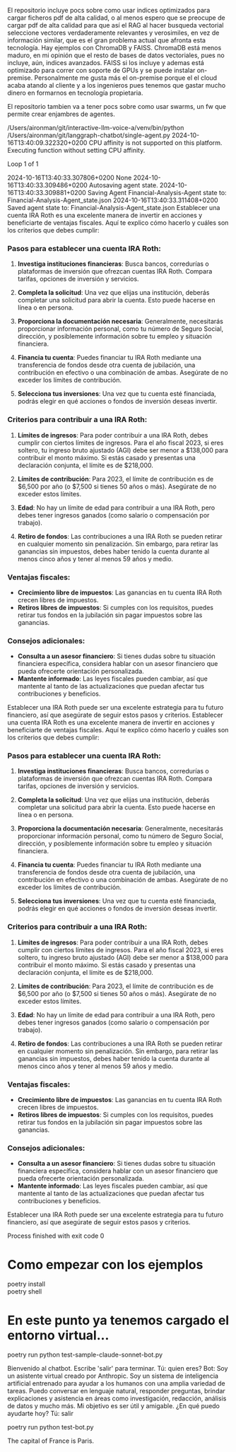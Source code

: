 El repositorio incluye pocs sobre como usar indices optimizados para cargar ficheros pdf de alta calidad, o al menos espero que se preocupe de cargar pdf de alta calidad para que así el RAG al hacer busqueda vectorial seleccione vectores verdaderamente relevantes y verosimiles, en vez de información similar, que es el gran problema actual que afronta esta tecnología. Hay ejemplos con ChromaDB y FAISS. ChromaDB está menos maduro, en mi opinión que el resto de bases de datos vectoriales, pues no incluye, aún, indices avanzados. FAISS si los incluye y ademas está optimizado para correr con soporte de GPUs y se puede instalar on-premise. Personalmente me gusta más el on-premise porque el el cloud acaba atando al cliente y a los ingenieros pues tenemos que gastar mucho dinero en formarnos en tecnología propietaria.

El repositorio tambien va a tener pocs sobre como usar swarms, un fw que permite crear enjambres de agentes.

/Users/aironman/git/interactive-llm-voice-a/venv/bin/python /Users/aironman/git/langgraph-chatbot/single-agent.py 
2024-10-16T13:40:09.322320+0200 CPU affinity is not supported on this platform. Executing function without setting CPU affinity.

Loop 1 of 1




2024-10-16T13:40:33.307806+0200 None
2024-10-16T13:40:33.309486+0200 Autosaving agent state.
2024-10-16T13:40:33.309881+0200 Saving Agent Financial-Analysis-Agent state to: Financial-Analysis-Agent_state.json
2024-10-16T13:40:33.311408+0200 Saved agent state to: Financial-Analysis-Agent_state.json
Establecer una cuenta IRA Roth es una excelente manera de invertir en acciones y beneficiarte de ventajas fiscales. Aquí te explico cómo hacerlo y cuáles son los criterios que debes cumplir:

### Pasos para establecer una cuenta IRA Roth:

1. **Investiga instituciones financieras**: Busca bancos, corredurías o plataformas de inversión que ofrezcan cuentas IRA Roth. Compara tarifas, opciones de inversión y servicios.

2. **Completa la solicitud**: Una vez que elijas una institución, deberás completar una solicitud para abrir la cuenta. Esto puede hacerse en línea o en persona.

3. **Proporciona la documentación necesaria**: Generalmente, necesitarás proporcionar información personal, como tu número de Seguro Social, dirección, y posiblemente información sobre tu empleo y situación financiera.

4. **Financia tu cuenta**: Puedes financiar tu IRA Roth mediante una transferencia de fondos desde otra cuenta de jubilación, una contribución en efectivo o una combinación de ambas. Asegúrate de no exceder los límites de contribución.

5. **Selecciona tus inversiones**: Una vez que tu cuenta esté financiada, podrás elegir en qué acciones o fondos de inversión deseas invertir.

### Criterios para contribuir a una IRA Roth:

1. **Límites de ingresos**: Para poder contribuir a una IRA Roth, debes cumplir con ciertos límites de ingresos. Para el año fiscal 2023, si eres soltero, tu ingreso bruto ajustado (AGI) debe ser menor a $138,000 para contribuir el monto máximo. Si estás casado y presentas una declaración conjunta, el límite es de $218,000.

2. **Límites de contribución**: Para 2023, el límite de contribución es de $6,500 por año (o $7,500 si tienes 50 años o más). Asegúrate de no exceder estos límites.

3. **Edad**: No hay un límite de edad para contribuir a una IRA Roth, pero debes tener ingresos ganados (como salario o compensación por trabajo).

4. **Retiro de fondos**: Las contribuciones a una IRA Roth se pueden retirar en cualquier momento sin penalización. Sin embargo, para retirar las ganancias sin impuestos, debes haber tenido la cuenta durante al menos cinco años y tener al menos 59 años y medio.

### Ventajas fiscales:

- **Crecimiento libre de impuestos**: Las ganancias en tu cuenta IRA Roth crecen libres de impuestos.
- **Retiros libres de impuestos**: Si cumples con los requisitos, puedes retirar tus fondos en la jubilación sin pagar impuestos sobre las ganancias.

### Consejos adicionales:

- **Consulta a un asesor financiero**: Si tienes dudas sobre tu situación financiera específica, considera hablar con un asesor financiero que pueda ofrecerte orientación personalizada.
- **Mantente informado**: Las leyes fiscales pueden cambiar, así que mantente al tanto de las actualizaciones que puedan afectar tus contribuciones y beneficios.

Establecer una IRA Roth puede ser una excelente estrategia para tu futuro financiero, así que asegúrate de seguir estos pasos y criterios.
Establecer una cuenta IRA Roth es una excelente manera de invertir en acciones y beneficiarte de ventajas fiscales. Aquí te explico cómo hacerlo y cuáles son los criterios que debes cumplir:

### Pasos para establecer una cuenta IRA Roth:

1. **Investiga instituciones financieras**: Busca bancos, corredurías o plataformas de inversión que ofrezcan cuentas IRA Roth. Compara tarifas, opciones de inversión y servicios.

2. **Completa la solicitud**: Una vez que elijas una institución, deberás completar una solicitud para abrir la cuenta. Esto puede hacerse en línea o en persona.

3. **Proporciona la documentación necesaria**: Generalmente, necesitarás proporcionar información personal, como tu número de Seguro Social, dirección, y posiblemente información sobre tu empleo y situación financiera.

4. **Financia tu cuenta**: Puedes financiar tu IRA Roth mediante una transferencia de fondos desde otra cuenta de jubilación, una contribución en efectivo o una combinación de ambas. Asegúrate de no exceder los límites de contribución.

5. **Selecciona tus inversiones**: Una vez que tu cuenta esté financiada, podrás elegir en qué acciones o fondos de inversión deseas invertir.

### Criterios para contribuir a una IRA Roth:

1. **Límites de ingresos**: Para poder contribuir a una IRA Roth, debes cumplir con ciertos límites de ingresos. Para el año fiscal 2023, si eres soltero, tu ingreso bruto ajustado (AGI) debe ser menor a $138,000 para contribuir el monto máximo. Si estás casado y presentas una declaración conjunta, el límite es de $218,000.

2. **Límites de contribución**: Para 2023, el límite de contribución es de $6,500 por año (o $7,500 si tienes 50 años o más). Asegúrate de no exceder estos límites.

3. **Edad**: No hay un límite de edad para contribuir a una IRA Roth, pero debes tener ingresos ganados (como salario o compensación por trabajo).

4. **Retiro de fondos**: Las contribuciones a una IRA Roth se pueden retirar en cualquier momento sin penalización. Sin embargo, para retirar las ganancias sin impuestos, debes haber tenido la cuenta durante al menos cinco años y tener al menos 59 años y medio.

### Ventajas fiscales:

- **Crecimiento libre de impuestos**: Las ganancias en tu cuenta IRA Roth crecen libres de impuestos.
- **Retiros libres de impuestos**: Si cumples con los requisitos, puedes retirar tus fondos en la jubilación sin pagar impuestos sobre las ganancias.

### Consejos adicionales:

- **Consulta a un asesor financiero**: Si tienes dudas sobre tu situación financiera específica, considera hablar con un asesor financiero que pueda ofrecerte orientación personalizada.
- **Mantente informado**: Las leyes fiscales pueden cambiar, así que mantente al tanto de las actualizaciones que puedan afectar tus contribuciones y beneficios.

Establecer una IRA Roth puede ser una excelente estrategia para tu futuro financiero, así que asegúrate de seguir estos pasos y criterios.

Process finished with exit code 0

# Como empezar con los ejemplos

  poetry install                                    
  poetry shell                 

# En este punto ya tenemos cargado el entorno virtual...

  poetry run python test-sample-claude-sonnet-bot.py

  Bienvenido al chatbot. Escribe 'salir' para terminar.
  Tú: quien eres?
  Bot: Soy un asistente virtual creado por Anthropic. Soy un sistema de inteligencia artificial entrenado para ayudar a los humanos con una amplia variedad de tareas. Puedo conversar en lenguaje natural, responder preguntas, brindar explicaciones y asistencia en áreas como investigación, redacción, análisis de datos y mucho más. Mi objetivo es ser útil y amigable. ¿En qué puedo ayudarte hoy?
  Tú: salir

  poetry run python test-bot.py                     

  The capital of France is Paris.

